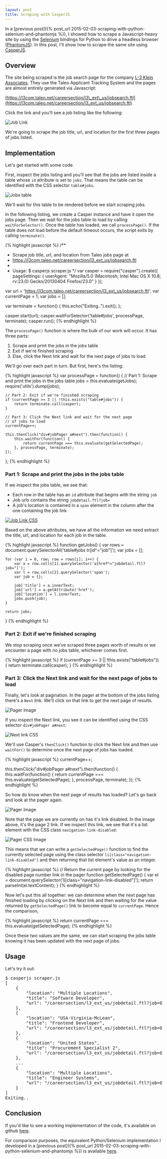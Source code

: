 ```yaml
---
layout: post
title: Scraping with CasperJS
---
```


In a [previous post]({% post_url 2015-02-03-scraping-with-python-selenium-and-phantomjs %}), I showed how to scrape
a Javascript-heavy site by using the [Selenium](http://selenium-python.readthedocs.org/) bindings for Python to drive a headless 
browser ([PhantomJS](http://phantomjs.org/)). In this post, I'll show how to scrape the same site using [CasperJS](http://casperjs.org/).

## Overview

The site being scraped is the job search page for the company [L-3 Klein Associates](http://www.l-3com.com/careers/us-job-search.html). 
They use the Taleo Applicant Tracking System and the pages are almost entirely generated via Javascript:

[https://l3com.taleo.net/careersection/l3\_ext\_us/jobsearch.ftl](https://l3com.taleo.net/careersection/l3_ext_us/jobsearch.ftl)

Click the link and you'll see a job listing like the following:

![Job Link](/assets/scraping-with-casperjs/joblink.png)

We're going to scrape the job title, url, and location for the first three pages of jobs listed.

## Implementation

Let's get started with some code. 

First, inspect the jobs listing and you'll see that the jobs are listed inside a table whose `id` 
attribute is set to `jobs`. That means the table can be identified with the CSS selector `table#jobs`.

![Jobs table](/assets/scraping-with-casperjs/jobstable.png)

We'll wait for this table to be rendered before we start scraping jobs.

In the following listing, we create a Casper instance and have it open the jobs page. Then we wait for the jobs table to load by 
calling `waitForSelector()`. Once the table has loaded, we call `processPage()`. If the table does not load before the default 
timeout occurs, the script exits by calling `terminate()`.

{% highlight javascript %}
/**
 * Scrape job title, url, and location from Taleo jobs page at 
 * https://l3com.taleo.net/careersection/l3_ext_us/jobsearch.ftl
 *
 * Usage: $ casperjs scraper.js 
 */
var casper = require("casper").create({
    pageSettings: {
        userAgent: "Mozilla/5.0 (Macintosh; Intel Mac OS X 10.8; rv:23.0) Gecko/20130404 Firefox/23.0"
    }
});

var url = 'https://l3com.taleo.net/careersection/l3_ext_us/jobsearch.ftl';
var currentPage = 1;
var jobs = [];

var terminate = function() {
    this.echo("Exiting..").exit();
};

casper.start(url);
casper.waitForSelector('table#jobs', processPage, terminate);
casper.run();
{% endhighlight %}

The `processPage()` function is where the bulk of our work will occur. It has three parts:

1. Scrape and print the jobs in the jobs table
2. Exit if we're finished scraping
3. Else, click the Next link and wait for the next page of jobs to load

We'll go over each part in turn. But first, here's the listing:

{% highlight javascript %}
var processPage = function() {
    // Part 1: Scrape and print the jobs in the jobs table
    jobs = this.evaluate(getJobs);
    require('utils').dump(jobs);

    // Part 2: Exit if we're finished scraping
    if (currentPage >= 3 || !this.exists("table#jobs")) {
        return terminate.call(casper);
    }

    // Part 3: Click the Next link and wait for the next page 
    // of jobs to load
    currentPage++;

    this.thenClick("div#jobPager a#next").then(function() {
        this.waitFor(function() {
            return currentPage === this.evaluate(getSelectedPage);
        }, processPage, terminate);
    });
};
{% endhighlight %}

### Part 1: Scrape and print the jobs in the jobs table

If we inspect the jobs table, we see that:

* Each row in the table has an `id` attribute that begins with the string `job`
* Job urls contains the string `jobdetail.ftl?job=`
* A job's location is contained in a `span` element in the column after the one containing the job link

[![Job Link CSS](/assets/scraping-with-casperjs/joblink_css.png)](/assets/scraping-with-casperjs/joblink_css.png)

Based on the above attributes, we have all the information we need extract the title, url, and location for each
job in the table.

{% highlight javascript %}
function getJobs() {
    var rows = document.querySelectorAll('table#jobs tr[id^="job"]');
    var jobs = [];

    for (var i = 0, row; row = rows[i]; i++) {
        var a = row.cells[1].querySelector('a[href*="jobdetail.ftl?job="]');
        var l = row.cells[2].querySelector('span');
        var job = {};

        job['title'] = a.innerText;
        job['url'] = a.getAttribute('href');
        job['location'] = l.innerText;
        jobs.push(job);
    } 

    return jobs;       
}
{% endhighlight %}

### Part 2: Exit if we're finished scraping

We stop scraping once we've scraped three pages worth of results or we encounter a page
with no jobs table, whichever comes first.

{% highlight javascript %}
if (currentPage >= 3 || !this.exists("table#jobs")) {
    return terminate.call(casper);
}
{% endhighlight %}

### Part 3: Click the Next link and wait for the next page of jobs to load

Finally, let's look at pagination. In the pager at the bottom of the jobs listing there's
a `Next` link. We'll click on that link to get the next page of results.

![Pager Image](/assets/scraping-with-casperjs/pager.png)

If you inspect the Next link, you see it can be identified using the CSS selector `div#jobPager a#next`:

![Next link CSS](/assets/scraping-with-casperjs/nextlink_css.png)

We'll use Casper's `thenClick()` function to click the Next link and then use `waitFor()` to determine
once the next page of jobs has loaded.

{% highlight javascript %}
currentPage++;

this.thenClick("div#jobPager a#next").then(function() {
    this.waitFor(function() {
        return currentPage === this.evaluate(getSelectedPage);
    }, processPage, terminate);
});
{% endhighlight %}

So how do know when the next page of results has loaded? Let's go back and look at the pager again.

![Pager Image](/assets/scraping-with-casperjs/pager.png)

Note that the page we are currently on has it's link disabled. In the image above, it's the page 2
link. If we inspect this link, we see that it's a list element with the CSS class `navigation-link-disabled`:

![Pager CSS Image](/assets/scraping-with-casperjs/pager_css.png)

This means that we can write a `getSelectedPage()` function to find the currently selected page using the class 
selector `li[class="navigation-link-disabled"]` and then returning that list element's value as an integer.

{% highlight javascript %}
// Return the current page by looking for the disabled page number link in the pager
function getSelectedPage() {
    var el = document.querySelector('li[class="navigation-link-disabled"]');
    return parseInt(el.textContent);
}
{% endhighlight %}

Now let's put this all together: we can determine when the next page has finished loading by clicking on the 
Next link and then waiting for the value returned by `getSelectedPage()` link to become equal to `currentPage`. 
Hence the comparison,

{% highlight javascript %}
return currentPage === this.evaluate(getSelectedPage);
{% endhighlight %}

Once these two values are the same, we can start scraping the jobs table knowing it has been updated 
with the next page of jobs.

## Usage

Let's try it out:

<pre>
$ casperjs scraper.js 
[
    {
        "location": "Multiple Locations",
        "title": "Software Developer",
        "url": "/careersection/l3_ext_us/jobdetail.ftl?job=068394"
    },
    {
        "location": "USA-Virginia-McLean",
        "title": "Frontend Developer",
        "url": "/careersection/l3_ext_us/jobdetail.ftl?job=068158"
    },
    {
        "location": "United States",
        "title": "Procurement Specialist 2",
        "url": "/careersection/l3_ext_us/jobdetail.ftl?job=068020"
    },
    ...
    {
        "location": "Multiple Locations",
        "title": "Engineer Systems",
        "url": "/careersection/l3_ext_us/jobdetail.ftl?job=067875"
    }
]
Exiting..
</pre>

## Conclusion

If you'd like to see a working implementation of the code, it's available on github [here](https://github.com/thayton/casperjs-taleo-job-scraper).

For comparison purposes, the equivalent Python/Selenium implementation I developed in a 
[previous post]({% post_url 2015-02-03-scraping-with-python-selenium-and-phantomjs %}) is available [here](https://github.com/thayton/taleo_job_scraper).
